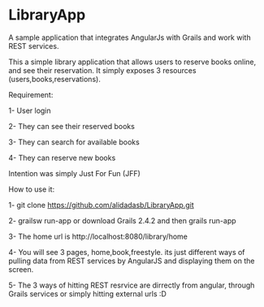 LibraryApp
==========

A sample application that integrates AngularJs with Grails and work with REST services.

This a simple library application that allows users to reserve books online, and see their reservation. It simply exposes 3 resources (users,books,reservations). 

Requirement:

1- User login

2- They can see their reserved books

3- They can search for available books

4- They can reserve new books


Intention was simply Just For Fun (JFF)

How to use it: 

1- git clone https://github.com/alidadasb/LibraryApp.git

2- grailsw run-app  or download Grails 2.4.2 and then grails run-app

3- The home url is http://localhost:8080/library/home

4- You will see 3 pages, home,book,freestyle. its just different ways of pulling data from REST services by AngularJS and displaying them on the screen. 

5- The 3 ways of hitting REST resrvice are dirrectly from angular, through Grails services or simply hitting external urls :D 

